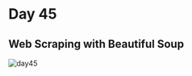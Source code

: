 # Day 45  
## Web Scraping with Beautiful Soup
![day45](https://github.com/diorithaliti/Python/assets/74361197/ef7c8415-2c7c-4fb3-9057-7bb69b1276fc)

